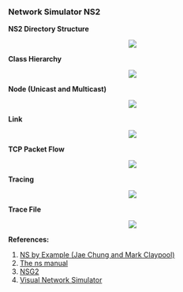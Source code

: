 ### Network Simulator NS2

**NS2 Directory Structure**

<p align="center">
<img src="http://nile.wpi.edu/NS/Figure/fig17.gif">
</p>

**Class Hierarchy**

<p align="center">
<img src="http://nile.wpi.edu/NS/Figure/fig6.gif">
</p>

**Node (Unicast and Multicast)**

<p align="center">
<img src="http://nile.wpi.edu/NS/Figure/fig7.gif">
</p>

**Link**

<p align="center">
<img src="http://nile.wpi.edu/NS/Figure/fig8.gif">
</p>

**TCP Packet Flow**

<p align="center">
<img src="http://nile.wpi.edu/NS/Figure/fig11.gif">
</p>

**Tracing**

<p align="center">
<img src="http://nile.wpi.edu/NS/Figure/fig9.gif">
</p>

**Trace File**

<p align="center">
<img src="http://nile.wpi.edu/NS/Figure/fig13.gif">
</p>


**References:**

1. [NS by Example (Jae Chung and Mark Claypool)](http://nile.wpi.edu/NS/)
2. [The ns manual](https://pdfs.semanticscholar.org/e155/d450d59f9f315459075fba2133b2adb4718b.pdf)
3. [NSG2](https://sites.google.com/site/pengjungwu/nsg)
4. [Visual Network Simulator](http://apus.uma.pt/vns/#Download)
